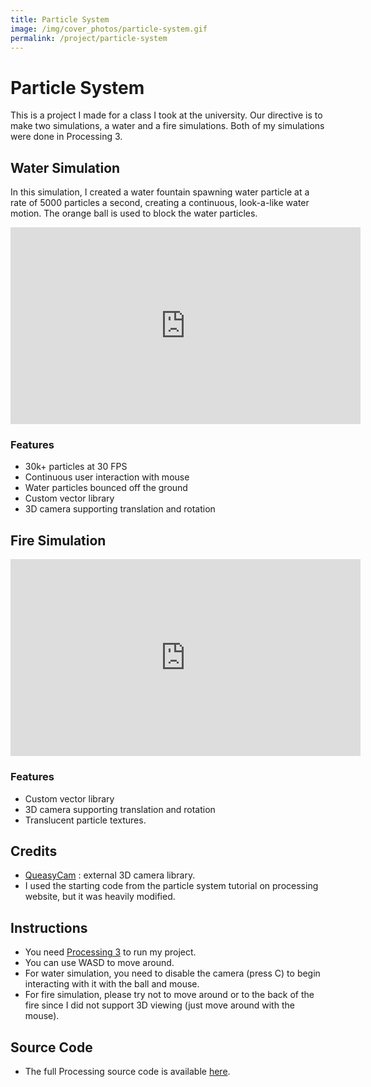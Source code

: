 ```yaml
---
title: Particle System
image: /img/cover_photos/particle-system.gif
permalink: /project/particle-system
---
```


# Particle System
This is a project I made for a class I took at the university. Our directive is to make two
simulations, a water and a fire simulations. Both of my simulations were done in Processing 3.

## Water Simulation
In this simulation, I created a water fountain spawning water particle at a rate of 5000 particles a second, creating a continuous, look-a-like water motion. The orange ball is used to block the water particles.

<iframe width="560" height="315" src="https://www.youtube.com/embed/dnHmZeSMun8" frameborder="0" allow="accelerometer; autoplay; encrypted-media; gyroscope; picture-in-picture" allowfullscreen></iframe>

### Features
- 30k+ particles at 30 FPS
- Continuous user interaction with mouse
- Water particles bounced off the ground
- Custom vector library
- 3D camera supporting translation and rotation

## Fire Simulation
<iframe width="560" height="315" src="https://www.youtube.com/embed/dKBAfUCgMyA" frameborder="0" allow="accelerometer; autoplay; encrypted-media; gyroscope; picture-in-picture" allowfullscreen></iframe>

### Features
- Custom vector library
- 3D camera supporting translation and rotation
- Translucent particle textures.

## Credits
- [QueasyCam](https://github.com/jrc03c/queasycam) : external 3D camera library.
- I used the starting code from the particle system tutorial on processing website, but it was heavily modified.

## Instructions
- You need [Processing 3](https://processing.org/) to run my project.
- You can use WASD to move around.
- For water simulation, you need to disable the camera (press C) to begin interacting with it with the ball and mouse.
- For fire simulation, please try not to move around or to the back of the fire since I did not support 3D viewing (just move around with the mouse).

## Source Code
- The full Processing source code is available [here](https://github.com/tienpdinh/particle-system).